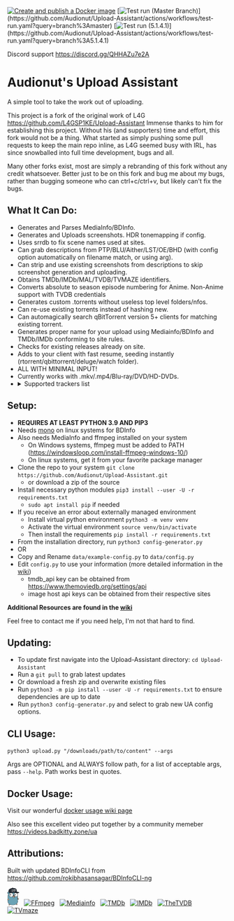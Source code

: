 [![Create and publish a Docker image](https://github.com/Audionut/Upload-Assistant/actions/workflows/docker-image.yml/badge.svg?branch=master)](https://github.com/Audionut/Upload-Assistant/actions/workflows/docker-image.yml) [![Test run (Master Branch)](https://img.shields.io/github/actions/workflow/status/Audionut/Upload-Assistant/test-run.yaml?branch=master&label=Test%20run%20(Master%20Branch%202025-07-04%2006:06%20UTC))](https://github.com/Audionut/Upload-Assistant/actions/workflows/test-run.yaml?query=branch%3Amaster) [![Test run (5.1.4.1)](https://img.shields.io/github/actions/workflow/status/Audionut/Upload-Assistant/test-run.yaml?branch=5.1.4.1&label=Test%20run%20(5.1.4.1%202025-07-11%2002:25%20UTC))](https://github.com/Audionut/Upload-Assistant/actions/workflows/test-run.yaml?query=branch%3A5.1.4.1)

Discord support https://discord.gg/QHHAZu7e2A

# Audionut's Upload Assistant

A simple tool to take the work out of uploading.

This project is a fork of the original work of L4G https://github.com/L4GSP1KE/Upload-Assistant
Immense thanks to him for establishing this project. Without his (and supporters) time and effort, this fork would not be a thing.
What started as simply pushing some pull requests to keep the main repo inline, as L4G seemed busy with IRL, has since snowballed into full time development, bugs and all.

Many other forks exist, most are simply a rebranding of this fork without any credit whatsoever.
Better just to be on this fork and bug me about my bugs, rather than bugging someone who can ctrl+c/ctrl+v, but likely can't fix the bugs.

## What It Can Do:
  - Generates and Parses MediaInfo/BDInfo.
  - Generates and Uploads screenshots. HDR tonemapping if config.
  - Uses srrdb to fix scene names used at sites.
  - Can grab descriptions from PTP/BLU/Aither/LST/OE/BHD (with config option automatically on filename match, or using arg).
  - Can strip and use existing screenshots from descriptions to skip screenshot generation and uploading.
  - Obtains TMDb/IMDb/MAL/TVDB/TVMAZE identifiers.
  - Converts absolute to season episode numbering for Anime. Non-Anime support with TVDB credentials
  - Generates custom .torrents without useless top level folders/nfos.
  - Can re-use existing torrents instead of hashing new.
  - Can automagically search qBitTorrent version 5+ clients for matching existing torrent.
  - Generates proper name for your upload using Mediainfo/BDInfo and TMDb/IMDb conforming to site rules.
  - Checks for existing releases already on site.
  - Adds to your client with fast resume, seeding instantly (rtorrent/qbittorrent/deluge/watch folder).
  - ALL WITH MINIMAL INPUT!
  - Currently works with .mkv/.mp4/Blu-ray/DVD/HD-DVDs.
  - <details><summary>Supported trackers list</summary><br>
      <table>
       <tr><td align="center"><b>Name</b></td><td align="center"><b>Acronym</b></td></tr>
       <tr><td>Aither</td><td>AITHER</td></tr>
       <tr><td>Alpharatio</td><td>AR</td></tr>
       <tr><td>Amigos Share Club</td><td>ASC</td></tr>
       <tr><td>AnimeLovers</td><td>AL</td></tr>
       <tr><td>Anthelion</td><td>ANT</td></tr>
       <tr><td>AsianCinema</td><td>ACM</td></tr>
       <tr><td>Beyond-HD</td><td>BHD</td></tr>
       <tr><td>BitHDTV</td><td>BHDTV</td></tr>
       <tr><td>Blutopia</td><td>BLU</td></tr>
       <tr><td>BrasilTracker</td><td>BT</td></tr>
       <tr><td>CapybaraBR</td><td>CBR</td></tr>
       <tr><td>Cinematik</td><td>TIK</td></tr>
       <tr><td>DarkPeers</td><td>DP</td></tr>
       <tr><td>DigitalCore</td><td>DC</td></tr>
       <tr><td>FearNoPeer</td><td>FNP</td></tr>
       <tr><td>FileList</td><td>FL</td></tr>
       <tr><td>Friki</td><td>FRIKI</td></tr>
       <tr><td>hawke-uno</td><td>HUNO</td></tr>
       <tr><td>HDBits</td><td>HDB</td></tr>
       <tr><td>HD-Space</td><td>HDS</td></tr>
       <tr><td>HD-Torrents</td><td>HDT</td></tr>
       <tr><td>HomieHelpDesk</td><td>HHD</td></tr>
       <tr><td>ItaTorrents</td><td>ITT</td></tr>
       <tr><td>Last Digital Underground</td><td>LDU</td></tr>
       <tr><td>Lat-Team</td><td>LT</td></tr>
       <tr><td>Locadora</td><td>LCD</td></tr>
       <tr><td>LST</td><td>LST</td></tr>
       <tr><td>MoreThanTV</td><td>MTV</td></tr>
       <tr><td>Nebulance</td><td>NBL</td></tr>
       <tr><td>OldToonsWorld</td><td>OTW</td></tr>
       <tr><td>OnlyEncodes+</td><td>OE</td></tr>
       <tr><td>PassThePopcorn</td><td>PTP</td></tr>
       <tr><td>Polish Torrent</td><td>PTT</td></tr>
       <tr><td>Portugas</td><td>PT</td></tr>
       <tr><td>PrivateSilverScreen</td><td>PSS</td></tr>
       <tr><td>PTerClub</td><td>PTER</td></tr>
       <tr><td>Racing4Everyone</td><td>R4E</td></tr>
       <tr><td>Rastastugan</td><td>RAS</td></tr>
       <tr><td>ReelFLiX</td><td>RF</td></tr>
       <tr><td>RetroFlix</td><td>RTF</td></tr>
       <tr><td>Samaritano</td><td>SAM</td></tr>
       <tr><td>seedpool</td><td>SP</td></tr>
       <tr><td>Shareisland</td><td>SHRI</td></tr>
       <tr><td>SkipTheCommericals</td><td>STC</td></tr>
       <tr><td>SpeedApp</td><td>SPD</td></tr>
       <tr><td>Swarmazon</td><td>SN</td></tr>
       <tr><td>Toca Share</td><td>TOCA</td></tr>
       <tr><td>TorrentHR</td><td>THR</td></tr>
       <tr><td>TorrentLeech</td><td>TL</td></tr>
       <tr><td>ToTheGlory</td><td>TTG</td></tr>
       <tr><td>TVChaosUK</td><td>TVC</td></tr>
       <tr><td>UHDShare</td><td>UHD</td></tr>
       <tr><td>ULCX</td><td>ULCX</td></tr>
       <tr><td>UTOPIA</td><td>UTP</td></tr>
       <tr><td>YOiNKED</td><td>YOINK</td></tr>
       <tr><td>YUSCENE</td><td>YUS</td></tr>
      </table>
    </details>


## **Setup:**
   - **REQUIRES AT LEAST PYTHON 3.9 AND PIP3**
   - Needs [mono](https://www.mono-project.com/) on linux systems for BDInfo
   - Also needs MediaInfo and ffmpeg installed on your system
      - On Windows systems, ffmpeg must be added to PATH (https://windowsloop.com/install-ffmpeg-windows-10/)
      - On linux systems, get it from your favorite package manager
   - Clone the repo to your system `git clone https://github.com/Audionut/Upload-Assistant.git` 
      - or download a zip of the source
   - Install necessary python modules `pip3 install --user -U -r requirements.txt`
      - `sudo apt install pip` if needed
  - If you receive an error about externally managed environment
      - Install virtual python environment `python3 -m venv venv`
      - Activate the virtual environment `source venv/bin/activate`
      - Then install the requirements `pip install -r requirements.txt`
   - From the installation directory, run `python3 config-generator.py`
   - OR
   - Copy and Rename `data/example-config.py` to `data/config.py`
   - Edit `config.py` to use your information (more detailed information in the [wiki](https://github.com/Audionut/Upload-Assistant/wiki))
      - tmdb_api key can be obtained from https://www.themoviedb.org/settings/api
      - image host api keys can be obtained from their respective sites
     
   **Additional Resources are found in the [wiki](https://github.com/Audionut/Upload-Assistant/wiki)**
   
   Feel free to contact me if you need help, I'm not that hard to find.

## **Updating:**
  - To update first navigate into the Upload-Assistant directory: `cd Upload-Assistant`
  - Run a `git pull` to grab latest updates
  - Or download a fresh zip and overwrite existing files
  - Run `python3 -m pip install --user -U -r requirements.txt` to ensure dependencies are up to date
  - Run `python3 config-generator.py` and select to grab new UA config options.

## **CLI Usage:**
  
  `python3 upload.py "/downloads/path/to/content" --args`
  
  Args are OPTIONAL and ALWAYS follow path, for a list of acceptable args, pass `--help`.
  Path works best in quotes.

## **Docker Usage:**
  Visit our wonderful [docker usage wiki page](https://github.com/Audionut/Upload-Assistant/wiki/Docker)

  Also see this excellent video put together by a community memeber https://videos.badkitty.zone/ua

## **Attributions:**

Built with updated BDInfoCLI from https://github.com/rokibhasansagar/BDInfoCLI-ng

<p>
  <a href="https://github.com/autobrr/mkbrr"><img src="https://github.com/autobrr/mkbrr/blob/main/.github/assets/mkbrr-dark.png?raw=true" alt="mkbrr" height="40px;"></a>&nbsp;&nbsp;
  <a href="https://ffmpeg.org/"><img src="https://i.postimg.cc/xdj3BS7S/FFmpeg-Logo-new-svg.png" alt="FFmpeg" height="40px;"></a>&nbsp;&nbsp;
  <a href="https://mediaarea.net/en/MediaInfo"><img src="https://i.postimg.cc/vTkjXmHh/Media-Info-Logo-svg.png" alt="Mediainfo" height="40px;"></a>&nbsp;&nbsp;
  <a href="https://www.themoviedb.org/"><img src="https://i.postimg.cc/1tpXHx3k/blue-square-2-d537fb228cf3ded904ef09b136fe3fec72548ebc1fea3fbbd1ad9e36364db38b.png" alt="TMDb" height="40px;"></a>&nbsp;&nbsp;
  <a href="https://www.imdb.com/"><img src="https://i.postimg.cc/CLVmvwr1/IMDb-Logo-Rectangle-Gold-CB443386186.png" alt="IMDb" height="40px;"></a>&nbsp;&nbsp;
  <a href="https://thetvdb.com/"><img src="https://i.postimg.cc/Hs1KKqsS/logo1.png" alt="TheTVDB" height="40px;"></a>&nbsp;&nbsp;
  <a href="https://www.tvmaze.com/"><img src="https://i.postimg.cc/2jdRzkJp/tvm-header-logo.png" alt="TVmaze" height="40px"></a>
</p>
